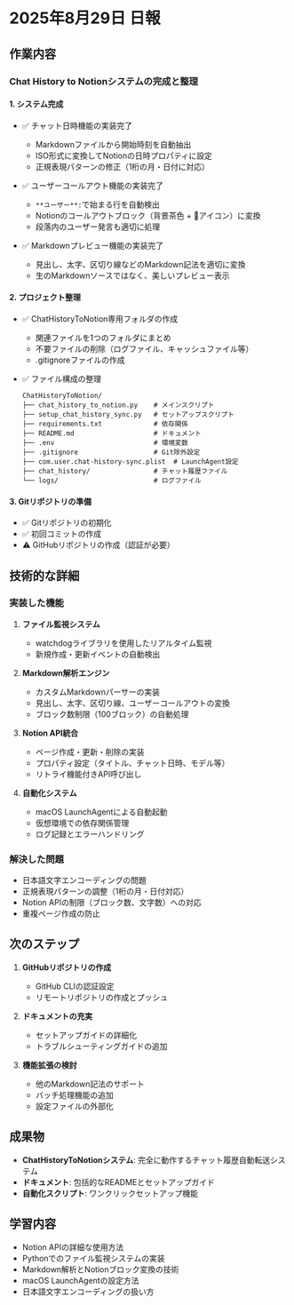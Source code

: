 # 2025年8月29日 日報

## 作業内容

### Chat History to Notionシステムの完成と整理

#### 1. システム完成
- ✅ チャット日時機能の実装完了
  - Markdownファイルから開始時刻を自動抽出
  - ISO形式に変換してNotionの日時プロパティに設定
  - 正規表現パターンの修正（1桁の月・日付に対応）

- ✅ ユーザーコールアウト機能の実装完了
  - `**ユーザー**:`で始まる行を自動検出
  - Notionのコールアウトブロック（背景茶色 + 💬アイコン）に変換
  - 段落内のユーザー発言も適切に処理

- ✅ Markdownプレビュー機能の実装完了
  - 見出し、太字、区切り線などのMarkdown記法を適切に変換
  - 生のMarkdownソースではなく、美しいプレビュー表示

#### 2. プロジェクト整理
- ✅ ChatHistoryToNotion専用フォルダの作成
  - 関連ファイルを1つのフォルダにまとめ
  - 不要ファイルの削除（ログファイル、キャッシュファイル等）
  - .gitignoreファイルの作成

- ✅ ファイル構成の整理
  ```
  ChatHistoryToNotion/
  ├── chat_history_to_notion.py    # メインスクリプト
  ├── setup_chat_history_sync.py   # セットアップスクリプト
  ├── requirements.txt             # 依存関係
  ├── README.md                    # ドキュメント
  ├── .env                         # 環境変数
  ├── .gitignore                   # Git除外設定
  ├── com.user.chat-history-sync.plist  # LaunchAgent設定
  ├── chat_history/                # チャット履歴ファイル
  └── logs/                        # ログファイル
  ```

#### 3. Gitリポジトリの準備
- ✅ Gitリポジトリの初期化
- ✅ 初回コミットの作成
- ⚠️ GitHubリポジトリの作成（認証が必要）

## 技術的な詳細

### 実装した機能
1. **ファイル監視システム**
   - watchdogライブラリを使用したリアルタイム監視
   - 新規作成・更新イベントの自動検出

2. **Markdown解析エンジン**
   - カスタムMarkdownパーサーの実装
   - 見出し、太字、区切り線、ユーザーコールアウトの変換
   - ブロック数制限（100ブロック）の自動処理

3. **Notion API統合**
   - ページ作成・更新・削除の実装
   - プロパティ設定（タイトル、チャット日時、モデル等）
   - リトライ機能付きAPI呼び出し

4. **自動化システム**
   - macOS LaunchAgentによる自動起動
   - 仮想環境での依存関係管理
   - ログ記録とエラーハンドリング

### 解決した問題
- 日本語文字エンコーディングの問題
- 正規表現パターンの調整（1桁の月・日付対応）
- Notion APIの制限（ブロック数、文字数）への対応
- 重複ページ作成の防止

## 次のステップ

1. **GitHubリポジトリの作成**
   - GitHub CLIの認証設定
   - リモートリポジトリの作成とプッシュ

2. **ドキュメントの充実**
   - セットアップガイドの詳細化
   - トラブルシューティングガイドの追加

3. **機能拡張の検討**
   - 他のMarkdown記法のサポート
   - バッチ処理機能の追加
   - 設定ファイルの外部化

## 成果物

- **ChatHistoryToNotionシステム**: 完全に動作するチャット履歴自動転送システム
- **ドキュメント**: 包括的なREADMEとセットアップガイド
- **自動化スクリプト**: ワンクリックセットアップ機能

## 学習内容

- Notion APIの詳細な使用方法
- Pythonでのファイル監視システムの実装
- Markdown解析とNotionブロック変換の技術
- macOS LaunchAgentの設定方法
- 日本語文字エンコーディングの扱い方

